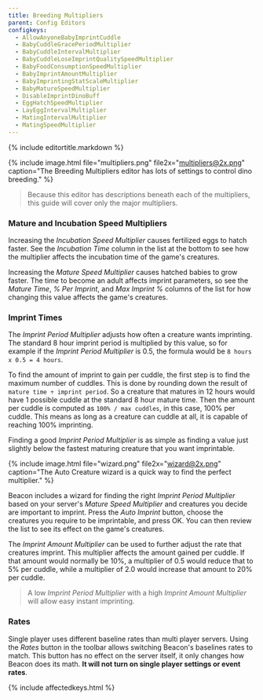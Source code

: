 ```yaml
---
title: Breeding Multipliers
parent: Config Editors
configkeys:
  - AllowAnyoneBabyImprintCuddle
  - BabyCuddleGracePeriodMultiplier
  - BabyCuddleIntervalMultiplier
  - BabyCuddleLoseImprintQualitySpeedMultiplier
  - BabyFoodConsumptionSpeedMultiplier
  - BabyImprintAmountMultiplier
  - BabyImprintingStatScaleMultiplier
  - BabyMatureSpeedMultiplier
  - DisableImprintDinoBuff
  - EggHatchSpeedMultiplier
  - LayEggIntervalMultiplier
  - MatingIntervalMultiplier
  - MatingSpeedMultiplier
---
```

{% include editortitle.markdown %}

{% include image.html file="multipliers.png" file2x="multipliers@2x.png" caption="The Breeding Multipliers editor has lots of settings to control dino breeding." %}

> Because this editor has descriptions beneath each of the multipliers, this guide will cover only the major multipliers.

### Mature and Incubation Speed Multipliers

Increasing the _Incubation Speed Multiplier_ causes fertilized eggs to hatch faster. See the _Incubation Time_ column in the list at the bottom to see how the multiplier affects the incubation time of the game's creatures.

Increasing the _Mature Speed Multiplier_ causes hatched babies to grow faster. The time to become an adult affects imprint parameters, so see the _Mature Time_, _% Per Imprint_, and _Max Imprint %_ columns of the list for how changing this value affects the game's creatures.

### Imprint Times

The _Imprint Period Multiplier_ adjusts how often a creature wants imprinting. The standard 8 hour imprint period is multiplied by this value, so for example if the _Imprint Period Multiplier_ is 0.5, the formula would be `8 hours x 0.5 = 4 hours`.

To find the amount of imprint to gain per cuddle, the first step is to find the maximum number of cuddles. This is done by rounding down the result of `mature time ÷ imprint period`. So a creature that matures in 12 hours would have 1 possible cuddle at the standard 8 hour mature time. Then the amount per cuddle is computed as `100% / max cuddles`, in this case, 100% per cuddle. This means as long as a creature can cuddle at all, it is capable of reaching 100% imprinting.

Finding a good _Imprint Period Multiplier_ is as simple as finding a value just slightly below the fastest maturing creature that you want imprintable.

{% include image.html file="wizard.png" file2x="wizard@2x.png" caption="The Auto Creature wizard is a quick way to find the perfect multiplier." %}

Beacon includes a wizard for finding the right _Imprint Period Multiplier_ based on your server's _Mature Speed Multiplier_ and creatures you decide are important to imprint. Press the _Auto Imprint_ button, choose the creatures you require to be imprintable, and press OK. You can then review the list to see its effect on the game's creatures.

The _Imprint Amount Multiplier_ can be used to further adjust the rate that creatures imprint. This multiplier affects the amount gained per cuddle. If that amount would normally be 10%, a multiplier of 0.5 would reduce that to 5% per cuddle, while a multiplier of 2.0 would increase that amount to 20% per cuddle.

> A low _Imprint Period Multiplier_ with a high _Imprint Amount Multiplier_ will allow easy instant imprinting.

### Rates

Single player uses different baseline rates than multi player servers. Using the _Rates_ button in the toolbar allows switching Beacon's baselines rates to match. This button has no effect on the server itself, it only changes how Beacon does its math. **It will not turn on single player settings or event rates**.

{% include affectedkeys.html %}